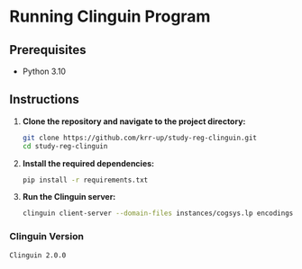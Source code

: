 # Running Clinguin Program
## Prerequisites

- Python 3.10

## Instructions

1. **Clone the repository and navigate to the project directory:**
	```bash
	git clone https://github.com/krr-up/study-reg-clinguin.git
	cd study-reg-clinguin
	```

2. **Install the required dependencies:**
	```bash
	pip install -r requirements.txt
	```

3. **Run the Clinguin server:**
	```bash
	clinguin client-server --domain-files instances/cogsys.lp encodings/meta.lp encodings/cogsys_info.lp encodings/preference.lp --ui-files ui/ui_main.lp -c n=3
	```

### Clinguin Version

`Clinguin 2.0.0`